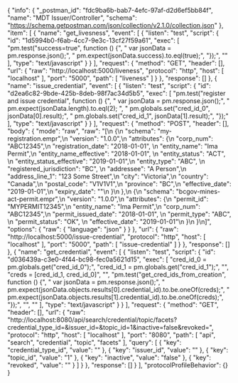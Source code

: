 {
	"info": {
		"_postman_id": "fdc9ba6b-bab7-4efc-97af-d2d6ef5bb84f",
		"name": "MDT Issuer/Controller",
		"schema": "https://schema.getpostman.com/json/collection/v2.1.0/collection.json"
	},
	"item": [
		{
			"name": "get_livesness",
			"event": [
				{
					"listen": "test",
					"script": {
						"id": "1d5994b0-f6ab-4cc7-9e3c-13cf27f59a61",
						"exec": [
							"pm.test(\"success=true\", function () {",
							"    var jsonData = pm.response.json();",
							"    pm.expect(jsonData.success).to.eql(true);",
							"});",
							""
						],
						"type": "text/javascript"
					}
				}
			],
			"request": {
				"method": "GET",
				"header": [],
				"url": {
					"raw": "http://localhost:5000/liveness",
					"protocol": "http",
					"host": [
						"localhost"
					],
					"port": "5000",
					"path": [
						"liveness"
					]
				}
			},
			"response": []
		},
		{
			"name": "issue_credential",
			"event": [
				{
					"listen": "test",
					"script": {
						"id": "d2ea6c82-9bde-425b-8deb-98f7ac34d5b5",
						"exec": [
							"pm.test(\"register and issue credential\", function () {",
							"    var jsonData = pm.response.json();",
							"    pm.expect(jsonData.length).to.eql(2);   ",
							"    pm.globals.set(\"cred_id_0\", jsonData[0].result);",
							"    pm.globals.set(\"cred_id_1\", jsonData[1].result);",
							"});"
						],
						"type": "text/javascript"
					}
				}
			],
			"request": {
				"method": "POST",
				"header": [],
				"body": {
					"mode": "raw",
					"raw": "[\n    {\n        \"schema\": \"my-registration.empr\",\n        \"version\": \"1.0.0\",\n        \"attributes\": {\n            \"corp_num\": \"ABC12345\",\n            \"registration_date\": \"2018-01-01\", \n            \"entity_name\": \"Ima Permit\",\n            \"entity_name_effective\": \"2018-01-01\", \n            \"entity_status\": \"ACT\", \n            \"entity_status_effective\": \"2019-01-01\",\n            \"entity_type\": \"ABC\", \n            \"registered_jurisdiction\": \"BC\", \n            \"addressee\": \"A Person\",\n            \"address_line_1\": \"123 Some Street\",\n            \"city\": \"Victoria\",\n            \"country\": \"Canada\",\n            \"postal_code\": \"V1V1V1\",\n            \"province\": \"BC\",\n            \"effective_date\": \"2019-01-01\",\n            \"expiry_date\": \"\"\n        }\n    },\n    {\n        \"schema\": \"bcgov-mines-act-permit.empr\",\n        \"version\": \"1.0.0\",\n        \"attributes\": {\n            \"permit_id\": \"MYPERMIT12345\",\n            \"entity_name\": \"Ima Permit\",\n            \"corp_num\": \"ABC12345\",\n            \"permit_issued_date\": \"2018-01-01\", \n            \"permit_type\": \"ABC\", \n            \"permit_status\": \"OK\", \n            \"effective_date\": \"2019-01-01\"\n        }\n    }\n]",
					"options": {
						"raw": {
							"language": "json"
						}
					}
				},
				"url": {
					"raw": "http://localhost:5000/issue-credential",
					"protocol": "http",
					"host": [
						"localhost"
					],
					"port": "5000",
					"path": [
						"issue-credential"
					]
				}
			},
			"response": []
		},
		{
			"name": "get_credential",
			"event": [
				{
					"listen": "test",
					"script": {
						"id": "d036439a-c3e0-4f44-bc98-fec0a5621d15",
						"exec": [
							"cred_id_0 = pm.globals.get(\"cred_id_0\");",
							"cred_id_1 = pm.globals.get(\"cred_id_1\");",
							"",
							"creds = [cred_id_1, cred_id_0]",
							"",
							"pm.test(\"get_cred_ids_from_creation\", function () {",
							"    var jsonData = pm.response.json();",
							"    pm.expect(jsonData.objects.results[0].credential_id).to.be.oneOf(creds);",
							"    pm.expect(jsonData.objects.results[1].credential_id).to.be.oneOf(creds);",
							"});",
							"",
							""
						],
						"type": "text/javascript"
					}
				}
			],
			"request": {
				"method": "GET",
				"header": [],
				"url": {
					"raw": "http://localhost:8080/api/search/credential/topic/facets?credential_type_id=&issuer_id=&topic_id=1&inactive=false&revoked=",
					"protocol": "http",
					"host": [
						"localhost"
					],
					"port": "8080",
					"path": [
						"api",
						"search",
						"credential",
						"topic",
						"facets"
					],
					"query": [
						{
							"key": "credential_type_id",
							"value": ""
						},
						{
							"key": "issuer_id",
							"value": ""
						},
						{
							"key": "topic_id",
							"value": "1"
						},
						{
							"key": "inactive",
							"value": "false"
						},
						{
							"key": "revoked",
							"value": ""
						}
					]
				}
			},
			"response": []
		}
	],
	"protocolProfileBehavior": {}
}